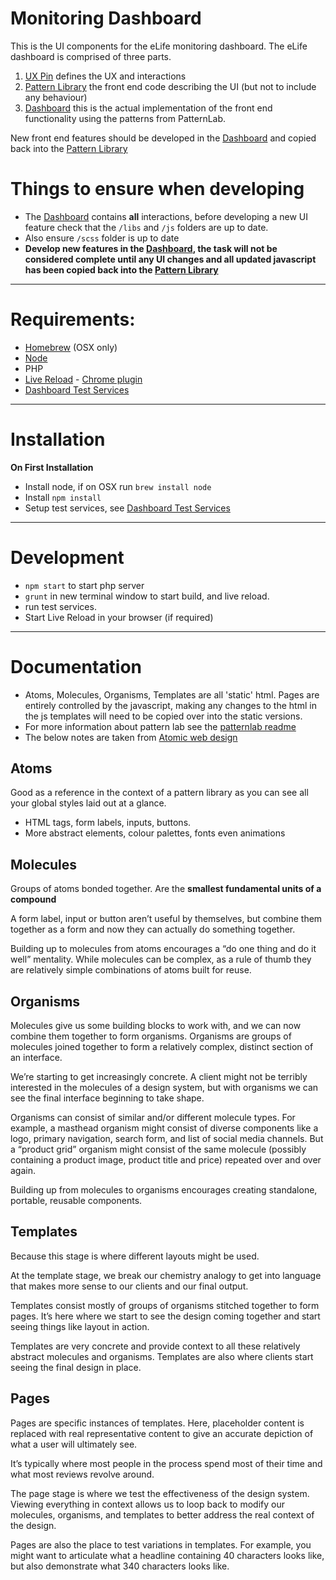 # Monitoring Dashboard

This is the UI components for the eLife monitoring dashboard. The eLife dashboard is comprised of three parts.

1. [UX Pin](https://live.uxpin.com/593d5793b51645bc5dfb5a0a5ab7629065ef1743#/pages/22041535/sitemap) defines the UX and interactions
1. [Pattern Library](https://github.com/digirati-co-uk/elife-monitoring-dashboard-frontend) the front end code describing the UI (but not to include any behaviour)
1. [Dashboard](https://github.com/elifesciences/elife-dashboard) this is the actual implementation of the front end functionality using the patterns from PatternLab.

New front end features should be developed in the [Dashboard](https://github.com/elifesciences/elife-dashboard) and copied back into the [Pattern Library](https://github.com/digirati-co-uk/elife-monitoring-dashboard-frontend)

# Things to ensure when developing

* The [Dashboard](https://github.com/elifesciences/elife-dashboard) contains **all** interactions, before developing a new UI feature check that the ```/libs``` and ```/js``` folders are up to date.
* Also ensure ```/scss``` folder is up to date
* **Develop new features in the [Dashboard](https://github.com/elifesciences/elife-dashboard), the task will not be considered complete until any UI changes and all updated javascript has been copied back into the [Pattern Library](https://github.com/digirati-co-uk/elife-monitoring-dashboard-frontend)**


---

# Requirements:

* [Homebrew](http://brew.sh/) (OSX only)
* [Node](https://nodejs.org/en/)
* PHP
* [Live Reload](http://livereload.com/) - [Chrome plugin](https://chrome.google.com/webstore/detail/livereload/jnihajbhpnppcggbcgedagnkighmdlei)
* [Dashboard Test Services](https://github.com/elifesciences/elife-dashboard)

---

# Installation

**On First Installation**
* Install node, if on OSX run ```brew install node```
* Install ```npm install```
* Setup test services, see [Dashboard Test Services](https://github.com/elifesciences/elife-dashboard)


---

# Development

* ```npm start``` to start php server
* ```grunt``` in new terminal window to start build, and live reload.
* run test services.
* Start Live Reload in your browser (if required)


---

# Documentation

* Atoms, Molecules, Organisms, Templates are all 'static' html. Pages are entirely controlled by the javascript, making any changes to the html in the js templates will need to be copied over into the static versions.
* For more information about pattern lab see the [patternlab readme](patternlab-README.md)
* The below notes are taken from [Atomic web design](http://bradfrost.com/blog/post/atomic-web-design/)

## Atoms
Good as a reference in the context of a pattern library as you can see all your global styles laid out at a glance.
* HTML tags, form labels, inputs, buttons. 
* More abstract elements, colour palettes, fonts even animations

## Molecules
Groups of atoms bonded together. Are the **smallest fundamental units of a compound**

A form label, input or button aren’t useful by themselves, but combine them together as a form and now they can actually do something together.

Building up to molecules from atoms encourages a “do one thing and do it well” mentality. While molecules can be complex, as a rule of thumb they are relatively simple combinations of atoms built for reuse.

## Organisms
Molecules give us some building blocks to work with, and we can now combine them together to form organisms. Organisms are groups of molecules joined together to form a relatively complex, distinct section of an interface.

We’re starting to get increasingly concrete. A client might not be terribly interested in the molecules of a design system, but with organisms we can see the final interface beginning to take shape.

Organisms can consist of similar and/or different molecule types. For example, a masthead organism might consist of diverse components like a logo, primary navigation, search form, and list of social media channels. But a “product grid” organism might consist of the same molecule (possibly containing a product image, product title and price) repeated over and over again.

Building up from molecules to organisms encourages creating standalone, portable, reusable components.

## Templates
Because this stage is where different layouts might be used. 

At the template stage, we break our chemistry analogy to get into language that makes more sense to our clients and our final output. 

Templates consist mostly of groups of organisms stitched together to form pages. It’s here where we start to see the design coming together and start seeing things like layout in action.

Templates are very concrete and provide context to all these relatively abstract molecules and organisms. Templates are also where clients start seeing the final design in place. 

## Pages
Pages are specific instances of templates. Here, placeholder content is replaced with real representative content to give an accurate depiction of what a user will ultimately see.

It’s typically where most people in the process spend most of their time and what most reviews revolve around.

The page stage is where we test the effectiveness of the design system. Viewing everything in context allows us to loop back to modify our molecules, organisms, and templates to better address the real context of the design.

Pages are also the place to test variations in templates. For example, you might want to articulate what a headline containing 40 characters looks like, but also demonstrate what 340 characters looks like. 

